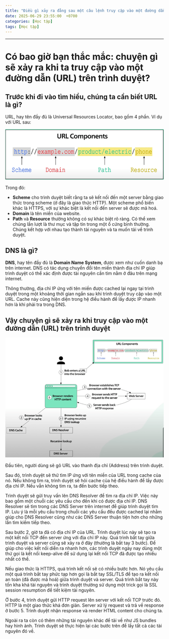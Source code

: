 ```yaml
---
title: "Điều gì xảy ra đằng sau một câu lệnh truy cập vào một đường dẫn trên trình duyệt"
date: 2025-06-29 23:55:00  +0700
categories: [Học tập]
tags: [Học tập]
---
```


---

# Có bao giờ bạn thắc mắc: chuyện gì sẽ xảy ra khi ta truy cập vào một đường dẫn (URL) trên trình duyệt?

## Trước khi đi vào tìm hiểu, chúng ta cần biết URL là gì?

URL, hay tên đầy đủ là Universal Resources Locator, bao gồm 4 phần. Ví dụ với URL sau:

<p align="center">
  <img src="/assets/images/handle_URL/1.png" alt="Image title_1" />
</p>

Trong đó:

- **Scheme** cho trình duyệt biết rằng ta sẽ kết nối đến một server bằng giao thức trong scheme (ở đây là giao thức HTTP). Một scheme phổ biến khác là HTTPS, với sự khác biệt là kết nối đến server sẽ được mã hoá.
- **Domain** là tên miền của website.
- **Path** và **Resource** thường không có sự khác biệt rõ ràng. Có thể xem chúng lần lượt là thư mục và tập tin trong một ổ cứng bình thường. Chúng kết hợp với nhau tạo thành tài nguyên và ta muốn tải về trình duyệt.

## DNS là gì?

**DNS**, hay tên đầy đủ là **Domain Name System**, được xem như cuốn danh bạ trên internet. DNS có tác dụng chuyển đổi tên miền thành địa chỉ IP giúp trình duyệt có thể xác định được tài nguyên cần tìm nằm ở đâu trên mạng internet.

Thông thường, địa chỉ IP ứng với tên miền được cached lại ngay tại trình duyệt trong một khoảng thời gian ngắn sau khi trình duyệt truy cập vào một URL. Cache này cũng hiện diện trong hệ điều hành để lấy được IP nhanh hơn là khi phải tra trong DNS.

## Vậy chuyện gì sẽ xảy ra khi truy cập vào một đường dẫn (URL) trên trình duyệt

<p align="center">
  <img src="/assets/images/handle_URL/2.png" alt="Image title_1" />
</p>

Đầu tiên, người dùng sẽ gõ URL vào thanh địa chỉ (Address) trên trình duyệt.

Sau đó, trình duyệt sẽ thử tìm IP ứng với tên miền của URL trong cache của nó. Nếu không tìm ra, trình duyệt sẽ hỏi cache của hệ điều hành để lấy được địa chỉ IP. Nếu vẫn không tìm ra, ta đến bước tiếp theo.

Trình duyệt sẽ gửi truy vấn lên DNS Resolver để tìm ra địa chỉ IP. Việc này bao gồm một chuỗi các yêu cầu cho đến khi có được địa chỉ IP. DNS Resolver sẽ tìm trong các DNS Server trên internet để giúp trình duyệt tìm IP. Lưu ý là mỗi yêu cầu trong chuỗi các yêu cầu đều được cached lại nhằm giúp cho DNS Resolver cũng như các DNS Server thuận tiện hơn cho những lần tìm kiếm tiếp theo.

Sau bước 2, giờ ta đã có địa chỉ IP của URL. Trình duyệt lúc này sẽ tạo ra một kết nối TCP đến server ứng với địa chỉ IP này. Quá trình bắt tay giữa trình duyệt và server cũng sẽ xảy ra ở đây (thường là bắt tay 3 bước). Để giúp cho việc kết nối diễn ra nhanh hơn, các trình duyệt ngày nay dùng một thứ gọi là kết nối keep-alive để sử dụng lại kết nối TCP đã được tạo nhiều nhất có thể.

Nếu giao thức là HTTPS, quá trình kết nối sẽ có nhiều bước hơn. Nó yêu cầu một quá trình bắt tay phức tạp hơn gọi là bắt tay SSL/TLS để tạo ra kết nối an toàn (đã được mã hoá) giữa trình duyệt và server. Quá trình bắt tay này tốn kha khá tài nguyên và trình duyệt thường sử dụng một trick gọi là SSL session resumption để tiết kiệm tài nguyên.

Ở bước 4, trình duyệt gửi HTTP request lên server với kết nối TCP trước đó. HTTP là một giao thức khá đơn giản. Server xử lý request và trả về response ở bước 5. Trình duyệt nhận response và render HTML content cho chúng ta.

Ngoài ra ta còn có thêm những tài nguyên khác để tải về như JS bundles hay hình ảnh. Trình duyệt sẽ thực hiện lại các bước trên để lấy tất cả các tài nguyên đó về.
